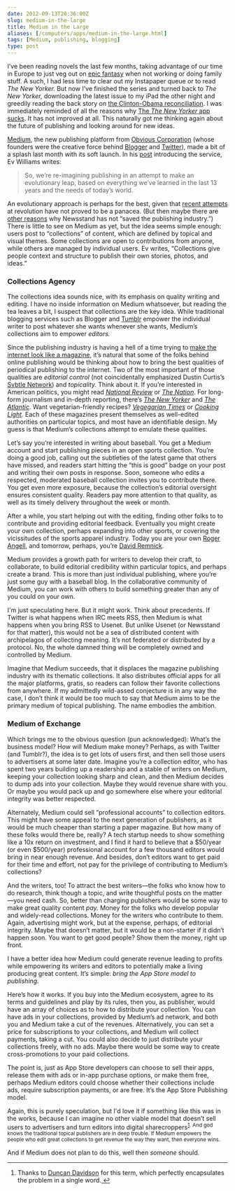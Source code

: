```yaml
--- 
date: 2012-09-13T20:36:00Z
slug: medium-in-the-large
title: Medium in the Large
aliases: [/computers/apps/medium-in-the-large.html]
tags: [Medium, publishing, blogging]
type: post
---
```


<p>I’ve been reading novels the last few months, taking advantage of our time in Europe to just veg out on <a href="https://en.wikipedia.org/wiki/A_Song_of_Ice_and_Fire">epic fantasy</a> when not working or doing family stuff. A such, I had less time to clear out my Instapaper queue or to read <em>The New Yorker.</em> But now I’ve finished the series and turned back to <em>The New Yorker,</em> downloading the latest issue to my iPad the other night and greedily reading the back story on <a href="http://www.newyorker.com/reporting/2012/09/10/120910fa_fact_lizza">the Clinton-Obama reconciliation</a>. I was immediately reminded of all the reasons why <a href="http://www.justatheory.com/computers/apps/conde-nast-ipad.html">The <em>The New Yorker</em> app sucks</a>. It has not improved at all. This naturally got me thinking again about the future of publishing and looking around for new ideas.</p>

<p><a href="https://medium.com/">Medium</a>, the new publishing platform from <a href="http://obvious.com/">Obvious Corporation</a> (whose founders were the creative force behind <a href="http://blogger.com/">Blogger</a> and <a href="https://twitter.com/">Twitter</a>), made a bit of a splash last month with its soft launch. In his <a href="https://medium.com/p/9e53ca408c48">post</a> introducing the service, Ev Williams writes:</p>

<blockquote>
  <p>So, we’re re-imagining publishing in an attempt to make an evolutionary leap, based on everything we’ve learned in the last 13 years and the needs of today’s world.</p>
</blockquote>

<p>An evolutionary approach is perhaps for the best, given that <a href="http://www.apple.com/ipad/from-the-app-store/newsstand.html">recent attempts</a> at revolution have not proved to be a panacea. (But then maybe there are <a href="http://www.justatheory.com/computers/apps/conde-nast-ipad.html">other reasons</a> why Newsstand has not “saved the publishing industry.”) There is little to see on Medium as yet, but the idea seems simple enough: users post to “collections” of content, which are defined by topical and visual themes. Some collections are open to contributions from anyone, while others are managed by individual users. Ev writes, “Collections give people context and structure to publish their own stories, photos, and ideas.”</p>

<h3 id="collectionsagency">Collections Agency</h3>

<p>The collections idea sounds nice, with its emphasis on quality writing and editing. I have no inside information on Medium whatsoever, but reading the tea leaves a bit, I suspect that collections are the key idea. While traditional blogging services such as Blogger and <a href="http://tumblr.com/">Tumblr</a> empower the individual writer to post whatever she wants whenever she wants, Medium’s collections aim to empower <em>editors.</em></p>

<p>Since the publishing industry is having a hell of a time trying to <a href="http://www.ftrain.com/wwic.html" title="“The Web Is a Customer Service Medium” by Paul Ford">make the internet look like a magazine</a>, it’s natural that some of the folks behind online publishing would be thinking about how to bring the best qualities of periodical publishing to the internet. Two of the most important of those qualities are <em>editorial control</em> (not coincidentally emphasized Dustin Curtis’s <a href="https://svbtle.com/">Svbtle Network</a>) and <em>topicality.</em> Think about it. If you’re interested in American politics, you might read <a href="http://www.nationalreview.com/"><em>National Review</em></a> or <a href="http://www.thenation.com"><em>The Nation</em></a>. For long-form journalism and in-depth reporting, there’s <a href="http://www.newyorker.com/"><em>The New Yorker</em></a> and <a href="http://www.theatlantic.com/"><em>The Atlantic</em></a>. Want vegetarian-friendly recipes? <a href="http://www.vegetariantimes.com/"><em>Vegegarian Times</em></a> or <a href="http://www.cookinglight.com/"><em>Cooking Light</em></a>. Each of these magazines present themselves as well-edited authorities on particular topics, and most have an identifiable design. My guess is that Medium’s collections attempt to emulate these qualities.</p>

<p>Let’s say you’re interested in writing about baseball. You get a Medium account and start publishing pieces in an open sports collection. You’re doing a good job, calling out the subtleties of the latest game that others have missed, and readers start hitting the “this is good” badge on your post and writing their own posts in response. Soon, someone who edits a respected, moderated baseball collection invites you to contribute there. You get even more exposure, because the collection’s editorial oversight ensures consistent quality. Readers pay more attention to that quality, as well as its timely delivery throughout the week or month.</p>

<p>After a while, you start helping out with the editing, finding other folks to to contribute and providing editorial feedback. Eventually you might create your own collection, perhaps expanding into other sports, or covering the vicissitudes of the sports apparel industry. Today you are your own <a href="https://en.wikipedia.org/wiki/Roger_Angell">Roger Angell</a>, and tomorrow, perhaps, you’re <a href="https://en.wikipedia.org/wiki/David_Remnick">David Remnick</a>.</p>

<p>Medium provides a growth path for writers to develop their craft, to collaborate, to build editorial credibility within particular topics, and perhaps create a brand. This is more than just individual publishing, where you’re just some guy with a baseball blog. In the collaborative community of Medium, you can work with others to build something greater than any of you could on your own.</p>

<p>I'm just speculating here. But it might work. Think about precedents. If Twitter is what happens when IRC meets RSS, then Medium is what happens when you bring RSS to Usenet. But unlike Usenet (or Newsstand for that matter), this would not be a sea of distributed content with archipelagos of collecting meaning. It’s not federated or distributed by a protocol. No, the whole damned thing will be completely owned and controlled by Medium.</p>

<p>Imagine that Medium succeeds, that it displaces the magazine publishing industry with its thematic collections. It also distributes official apps for all the major platforms, gratis, so readers can follow their favorite collections from anywhere. If my admittedly wild-assed conjecture is in any way the case, I don’t think it would be too much to say that Medium aims to be the primary medium of topical publishing. The name embodies the ambition.</p>

<h3 id="mediumofexchange">Medium of Exchange</h3>

<p>Which brings me to the obvious question (pun acknowledged): What’s the business model? How will Medium make money? Perhaps, as with Twitter (and Tumblr?), the idea is to get lots of users first, and then sell those users to advertisers at some later date. Imagine you’re a collection editor, who has spent two years building up a readership and a stable of writers on Medium, keeping your collection looking sharp and clean, and then Medium decides to dump ads into your collection. Maybe they would revenue share with you. Or maybe you would pack up and go somewhere else where your editorial integrity was better respected.</p>

<p>Alternately, Medium could sell “professional accounts” to collection editors. This might have some appeal to the next generation of publishers, as it would be much cheaper than starting a paper magazine. But how many of these folks would there be, really? A tech startup needs to show something like a 10x return on investment, and I find it hard to believe that a $50/year (or even $500/year) professional account for a few thousand editors would bring in near enough revenue. And besides, don’t editors want to get paid for their time and effort, not pay for the privilege of contributing to Medium’s collections?</p>

<p>And the writers, too! To attract the best writers—the folks who know how to do research, think though a topic, and write thoughtful posts on the matter—you need cash. So, better than charging publishers would be some way to make great quality content <em>pay.</em> Money for the folks who develop popular and widely-read collections. Money for the writers who contribute to them. Again, advertising might work, but at the expense, perhaps, of editorial integrity. Maybe that doesn’t matter, but it would be a non-starter if it didn’t happen soon. You want to get good people? Show them the money, right up front.</p>

<p>I have a better idea how Medium could generate revenue leading to profits while empowering its writers and editors to potentially make a living producing great content. It’s simple: <em>bring the App Store model to publishing.</em></p>

<p>Here’s how it works. If you buy into the Medium ecosystem, agree to its terms and guidelines and play by its rules, then you, as publisher, would have an array of choices as to how to distribute your collection. You can have ads in your collections, provided by Medium’s ad network, and both you and Medium take a cut of the revenues. Alternatively, you can set a price for subscriptions to your collections, and Medium will collect payments, taking a cut. You could also decide to just distribute your collections freely, with no ads. Maybe there would be some way to create cross-promotions to your paid collections.</p>

<p>The point is, just as App Store developers can choose to sell their apps, release them with ads or in-app purchase options, or make them free, perhaps Medium editors could choose whether their collections include ads, require subscription payments, or are free. It’s the App Store Publishing model.</p>

<p>Again, this is purely speculation, but I'd love it if something like this was in the works, because I can imagine no other viable model that doesn’t sell users to advertisers and turn editors into digital sharecroppers<sup class="footnote-ref" id="mediumref:duncan"><a href="#medium:duncan">1</a>. And god knows the traditional topical publishers are in deep trouble. If Medium empowers the people who edit great collections to get revenue the way they want, then everyone wins.</p>

<p>And if Medium does not plan to do this, well then <em>someone</em> should.</p>

<div class="footnotes">
<hr />
<ol>

<li id="medium:duncan"><p>Thanks to <a href="http://duncandavidson.com/">Duncan Davidson</a> for this term, which perfectly encapsulates the problem in a single word.<a href="#mediumref:duncan" class="reversefootnote">&#160;&#8617;</a></p></li>

</ol>
</div>
